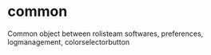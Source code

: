# common
Common object between rolisteam softwares, preferences, logmanagement, colorselectorbutton

